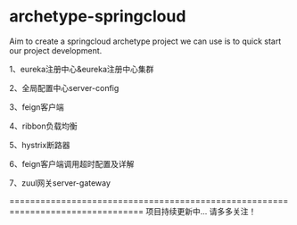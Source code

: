 # archetype-springcloud
Aim to create a springcloud archetype project we can use is to quick start our project development.

1、eureka注册中心&eureka注册中心集群

2、全局配置中心server-config

3、feign客户端

4、ribbon负载均衡

5、hystrix断路器

6、feign客户端调用超时配置及详解

7、zuul网关server-gateway

================================================================================
项目持续更新中... 请多多关注！

